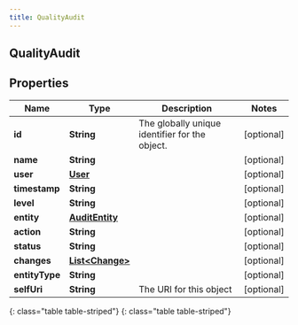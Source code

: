 ```yaml
---
title: QualityAudit
---
```

## QualityAudit


## Properties

| Name | Type | Description | Notes |
| ------------ | ------------- | ------------- | ------------- |
| **id** | **String** | The globally unique identifier for the object. |  [optional] |
| **name** | **String** |  |  [optional] |
| **user** | [**User**](User.html) |  |  [optional] |
| **timestamp** | **String** |  |  [optional] |
| **level** | **String** |  |  [optional] |
| **entity** | [**AuditEntity**](AuditEntity.html) |  |  [optional] |
| **action** | **String** |  |  [optional] |
| **status** | **String** |  |  [optional] |
| **changes** | [**List&lt;Change&gt;**](Change.html) |  |  [optional] |
| **entityType** | **String** |  |  [optional] |
| **selfUri** | **String** | The URI for this object |  [optional] |
{: class="table table-striped"}
{: class="table table-striped"}


